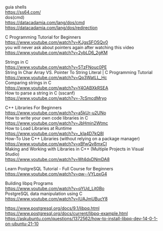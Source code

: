 guia shells</br>
https://ss64.com/</br>
dos(cmd)</br>
https://datacadamia.com/lang/dos/cmd</br>
https://datacadamia.com/lang/dos/redirection</br>

C Programming Tutorial for Beginners</br>
https://www.youtube.com/watch?v=KJgsSFOSQv0</br>
you will never ask about pointers again after watching this video</br>
https://www.youtube.com/watch?v=2ybLD6_2gKM</br>

Strings in C</br>
https://www.youtube.com/watch?v=5TzFNouc0PE</br>
String In Char Array VS. Pointer To String Literal | C Programming Tutorial</br>
https://www.youtube.com/watch?v=Qp3WatLL_Hc</br>
Comparing strings in C</br>
https://www.youtube.com/watch?v=Y4OABXkRSEA</br>
How to parse a string in C (sscanf)</br>
https://www.youtube.com/watch?v=-7cSmcdMryo</br>


C++ Libraries For Beginners</br>
https://www.youtube.com/watch?v=a5kUr-u2UNo</br>
How to write your own code libraries in C</br>
https://www.youtube.com/watch?v=JbHmin2Wtmc</br>
How to Load Libraries at Runtime</br>
https://www.youtube.com/watch?v=_kIa4D7kQ8I</br>
How-To Use C++ Libraries (without relying on a package manager)</br>
https://www.youtube.com/watch?v=xBfwQv8mxCI</br>
Making and Working with Libraries in C++ (Multiple Projects in Visual Studio)</br>
https://www.youtube.com/watch?v=Wt4dxDNmDA8</br>



Learn PostgreSQL Tutorial - Full Course for Beginners</br>
https://www.youtube.com/watch?v=qw--VYLpxG4</br>

Building libpq Programs</br>
https://www.youtube.com/watch?v=qYUd_Ljt0Bo</br>
PostgreSQL data manipulation using C</br>
https://www.youtube.com/watch?v=IUAJmUBucY8</br>

https://www.postgresql.org/docs/9.1/libpq.html</br>
https://www.postgresql.org/docs/current/libpq-example.html</br>
https://askubuntu.com/questions/1372562/how-to-install-libpq-dev-14-0-1-on-ubuntu-21-10</br>
